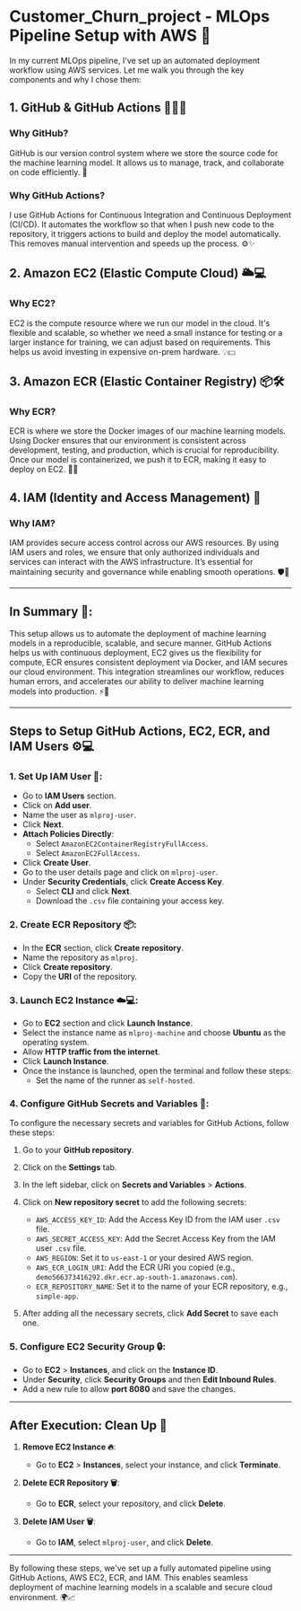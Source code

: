 # Customer_Churn_project - MLOps Pipeline Setup with AWS 🚀

In my current MLOps pipeline, I've set up an automated deployment workflow using AWS services. Let me walk you through the key components and why I chose them:

## 1. GitHub & GitHub Actions 🧑‍💻🤖

### Why GitHub? 
GitHub is our version control system where we store the source code for the machine learning model. It allows us to manage, track, and collaborate on code efficiently. 🔄

### Why GitHub Actions? 
I use GitHub Actions for Continuous Integration and Continuous Deployment (CI/CD). It automates the workflow so that when I push new code to the repository, it triggers actions to build and deploy the model automatically. This removes manual intervention and speeds up the process. ⚙️✨

## 2. Amazon EC2 (Elastic Compute Cloud) 🌥️💻

### Why EC2? 
EC2 is the compute resource where we run our model in the cloud. It's flexible and scalable, so whether we need a small instance for testing or a larger instance for training, we can adjust based on requirements. This helps us avoid investing in expensive on-prem hardware. 💡💵

## 3. Amazon ECR (Elastic Container Registry) 📦🛠️

### Why ECR? 
ECR is where we store the Docker images of our machine learning models. Using Docker ensures that our environment is consistent across development, testing, and production, which is crucial for reproducibility. Once our model is containerized, we push it to ECR, making it easy to deploy on EC2. 🐳✅

## 4. IAM (Identity and Access Management) 🔐

### Why IAM? 
IAM provides secure access control across our AWS resources. By using IAM users and roles, we ensure that only authorized individuals and services can interact with the AWS infrastructure. It’s essential for maintaining security and governance while enabling smooth operations. 🛡️🚪

---

## In Summary 📝:

This setup allows us to automate the deployment of machine learning models in a reproducible, scalable, and secure manner. GitHub Actions helps us with continuous deployment, EC2 gives us the flexibility for compute, ECR ensures consistent deployment via Docker, and IAM secures our cloud environment. This integration streamlines our workflow, reduces human errors, and accelerates our ability to deliver machine learning models into production. ⚡💼

---

## Steps to Setup GitHub Actions, EC2, ECR, and IAM Users ⚙️💻

### 1. **Set Up IAM User 🔑:**

- Go to **IAM Users** section.
- Click on **Add user**.
- Name the user as `mlproj-user`.
- Click **Next**.
- **Attach Policies Directly**:
  - Select `AmazonEC2ContainerRegistryFullAccess`.
  - Select `AmazonEC2FullAccess`.
- Click **Create User**.
- Go to the user details page and click on `mlproj-user`.
- Under **Security Credentials**, click **Create Access Key**.
  - Select **CLI** and click **Next**.
  - Download the `.csv` file containing your access key.

### 2. **Create ECR Repository 📦:**

- In the **ECR** section, click **Create repository**.
- Name the repository as `mlproj`.
- Click **Create repository**.
- Copy the **URI** of the repository.

### 3. **Launch EC2 Instance ☁️💻:**

- Go to **EC2** section and click **Launch Instance**.
- Select the instance name as `mlproj-machine` and choose **Ubuntu** as the operating system.
- Allow **HTTP traffic from the internet**.
- Click **Launch Instance**.
- Once the instance is launched, open the terminal and follow these steps:
  - Set the name of the runner as `self-hosted`.

### 4. **Configure GitHub Secrets and Variables 🔐:**

To configure the necessary secrets and variables for GitHub Actions, follow these steps:

1. Go to your **GitHub repository**.
2. Click on the **Settings** tab.
3. In the left sidebar, click on **Secrets and Variables** > **Actions**.
4. Click on **New repository secret** to add the following secrets:
   - `AWS_ACCESS_KEY_ID`: Add the Access Key ID from the IAM user `.csv` file.
   - `AWS_SECRET_ACCESS_KEY`: Add the Secret Access Key from the IAM user `.csv` file.
   - `AWS_REGION`: Set it to `us-east-1` or your desired AWS region.
   - `AWS_ECR_LOGIN_URI`: Add the ECR URI you copied (e.g., `demo566373416292.dkr.ecr.ap-south-1.amazonaws.com`).
   - `ECR_REPOSITORY_NAME`: Set it to the name of your ECR repository, e.g., `simple-app`.

5. After adding all the necessary secrets, click **Add Secret** to save each one.

### 5. **Configure EC2 Security Group 🔒:**

- Go to **EC2** > **Instances**, and click on the **Instance ID**.
- Under **Security**, click **Security Groups** and then **Edit Inbound Rules**.
- Add a new rule to allow **port 8080** and save the changes.

---

## After Execution: Clean Up 🧹

1. **Remove EC2 Instance 🔥**:
   - Go to **EC2** > **Instances**, select your instance, and click **Terminate**.

2. **Delete ECR Repository 🗑️**:
   - Go to **ECR**, select your repository, and click **Delete**.

3. **Delete IAM User 🗑️**:
   - Go to **IAM**, select `mlproj-user`, and click **Delete**.

---

By following these steps, we've set up a fully automated pipeline using GitHub Actions, AWS EC2, ECR, and IAM. This enables seamless deployment of machine learning models in a scalable and secure cloud environment. 🌍📈
